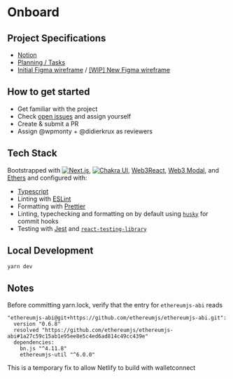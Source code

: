 # Onboard

## Project Specifications

- [Notion](https://www.notion.so/bankless/ONBOARD-c431218052c84cf598a6408aa464287b)
- [Planning / Tasks](https://www.notion.so/bankless/Onboard-planning-open-tasks-availability-405f670d58ee4aef8f10f8c8b46a329d)
- [Initial Figma wireframe](https://www.figma.com/file/ryapBbsKrI0Q77bKrMsNrQ/Onboard-MVP1?node-id=8%3A461) / [[WIP] New Figma wireframe](https://www.figma.com/file/FebGvlqhBqT5QO2iQ9mTUJ/Bankless-Onboarding?node-id=3%3A2)

## How to get started

- Get familiar with the project
- Check [open issues](https://github.com/BanklessDAO/onboard/issues) and assign yourself
- Create & submit a PR
- Assign @wpmonty + @didierkrux as reviewers

## Tech Stack


Bootstrapped with <a href="https://nextjs.org/docs"><img alt="Next.js" src="https://img.shields.io/badge/-Next.js-000000?logo=nextdotjs&logoColor=white"></a>, 
<a href="https://chakra-ui.com/docs/getting-started"><img alt="Chakra UI" src="https://img.shields.io/badge/-Chakra UI-319795?logo=chakraui&logoColor=white"></a>, [Web3React](https://github.com/NoahZinsmeister/web3-react), [Web3 Modal](https://www.npmjs.com/package/web3modal), and [Ethers](https://www.npmjs.com/package/ethers) and configured with:

- [Typescript](https://www.typescriptlang.org/)
- Linting with [ESLint](https://eslint.org/)
- Formatting with [Prettier](https://prettier.io/)
- Linting, typechecking and formatting on by default using [`husky`](https://github.com/typicode/husky) for commit hooks
- Testing with [Jest](https://jestjs.io/) and [`react-testing-library`](https://testing-library.com/docs/react-testing-library/intro)

## Local Development

`yarn dev`

## Notes

Before committing yarn.lock, verify that the entry for `ethereumjs-abi` reads

```
"ethereumjs-abi@git+https://github.com/ethereumjs/ethereumjs-abi.git":
  version "0.6.8"
  resolved "https://github.com/ethereumjs/ethereumjs-abi#1a27c59c15ab1e95ee8e5c4ed6ad814c49cc439e"
  dependencies:
    bn.js "^4.11.8"
    ethereumjs-util "^6.0.0"
```

This is a temporary fix to allow Netlify to build with walletconnect
